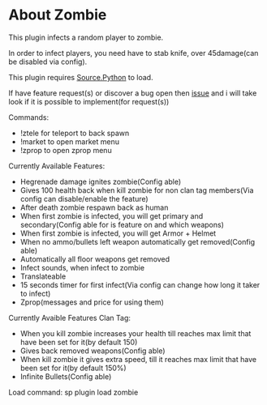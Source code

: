 # About Zombie

This plugin infects a random player to zombie.

In order to infect players, you need have to stab knife, over 45damage(can be disabled via config).

This plugin requires <a href="https://forums.sourcepython.com/">Source.Python</a> to load.

If have feature request(s) or discover a bug open then <a href="https://github.com/srpg/Zombie/issues">issue</a> and i will take look if it is possible to implement(for request(s))

Commands:
 - !ztele for teleport to back spawn
 - !market to open market menu
 - !zprop to open zprop menu

Currently Available Features:
 - Hegrenade damage ignites zombie(Config able)
 - Gives 100 health back when kill zombie for non clan tag members(Via config can disable/enable the feature)
 - After death zombie respawn back as human
 - When first zombie is infected, you will get primary and secondary(Config able for is feature on and which weapons)
 - When first zombie is infected, you will get Armor + Helmet
 - When no ammo/bullets left weapon automatically get removed(Config able)
 - Automatically all floor weapons get removed
 - Infect sounds, when infect to zombie
 - Translateable
 - 15 seconds timer for first infect(Via config can change how long it taker to infect)
 - Zprop(messages and price for using them)
 
Currently Avaible Features Clan Tag:
 - When you kill zombie increases your health till reaches max limit that have been set for it(by default 150)
 - Gives back removed weapons(Config able)
 - When kill zombie it gives extra speed, till it reaches max limit that have been set for it(by default 150%)
 - Infinite Bullets(Config able)

Load command: sp plugin load zombie
